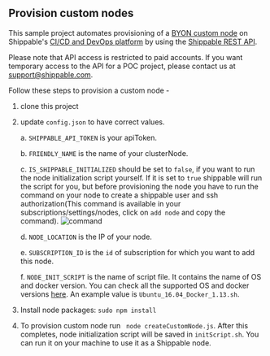 ## Provision custom nodes

This sample project automates provisioning of a [BYON custom node](http://docs.shippable.com/getting-started/byon-overview/) on Shippable's [CI/CD and DevOps platform](https://www.shippable.com) by using the [Shippable REST API](http://docs.shippable.com/reference/api-overview/).

Please note that API access is restricted to paid accounts. If you want temporary access to the API for a POC project, please contact us at [support@shippable.com](mailto:support@shippable.com).

Follow these steps to provision a custom node -

1. clone this project
2. update `config.json` to have correct values.

    a. `SHIPPABLE_API_TOKEN` is your apiToken.

    b. `FRIENDLY_NAME` is the name of your clusterNode.

    c. `IS_SHIPPABLE_INITIALIZED` should be set to `false`, if you want to run the node initialization script yourself. If it is set to `true` shippable will run the script for you, but before provisioning the node you have to run the command on your node to create a shippable user and ssh authorization(This command is available in your subscriptions/settings/nodes, click on `add node` and copy the command).
    ![command](https://cloud.githubusercontent.com/assets/16793274/24504698/e0b37a92-1574-11e7-832f-55d0ce8364de.png)

    d. `NODE_LOCATION` is the IP of your node.

    e. `SUBSCRIPTION_ID` is the `id` of subscription for which you want to add this node.

    f. `NODE_INIT_SCRIPT` is the name of script file. It contains the name of OS and docker version. You can check all the supported OS and docker versions [here](https://github.com/Shippable/node/tree/master/scripts). An example value is `Ubuntu_16.04_Docker_1.13.sh`.
3. Install node packages: `sudo npm install`
4. To provision custom node run ` node createCustomNode.js`. After this completes, node initialization script will be saved in `initScript.sh`. You can run it on your machine to use it as a Shippable node.

